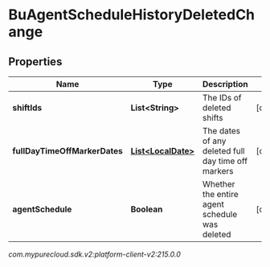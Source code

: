# BuAgentScheduleHistoryDeletedChange


## Properties

| Name | Type | Description | Notes |
| ------------ | ------------- | ------------- | ------------- |
| **shiftIds** | **List&lt;String&gt;** | The IDs of deleted shifts |  [optional] |
| **fullDayTimeOffMarkerDates** | [**List&lt;LocalDate&gt;**](LocalDate) | The dates of any deleted full day time off markers |  [optional] |
| **agentSchedule** | **Boolean** | Whether the entire agent schedule was deleted |  [optional] |




_com.mypurecloud.sdk.v2:platform-client-v2:215.0.0_

